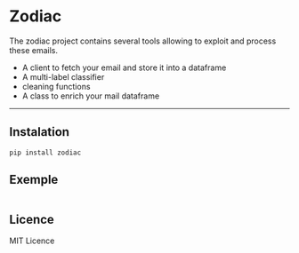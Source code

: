 # Zodiac

The zodiac project contains several tools allowing to exploit and process these emails.
* A client to fetch your email and store it into a dataframe 
* A multi-label classifier
* cleaning functions
* A class to enrich your mail dataframe

---

## Instalation

```
pip install zodiac 

```

## Exemple 

```

```

## Licence 

MIT Licence